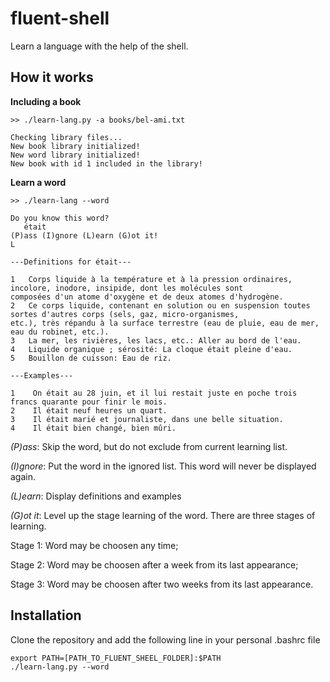 # fluent-shell
Learn a language with the help of the shell.

## How it works

**Including a book**

```
>> ./learn-lang.py -a books/bel-ami.txt

Checking library files...
New book library initialized!
New word library initialized!
New book with id 1 included in the library!

```

**Learn a word**
```
>> ./learn-lang --word

Do you know this word?
   était
(P)ass (I)gnore (L)earn (G)ot it!
L

---Definitions for était---

1	Corps liquide à la température et à la pression ordinaires, incolore, inodore, insipide, dont les molécules sont 
composées d'un atome d'oxygène et de deux atomes d'hydrogène.
2	Ce corps liquide, contenant en solution ou en suspension toutes sortes d'autres corps (sels, gaz, micro-organismes, 
etc.), très répandu à la surface terrestre (eau de pluie, eau de mer, eau du robinet, etc.).
3	La mer, les rivières, les lacs, etc.: Aller au bord de l'eau.
4	Liquide organique ; sérosité: La cloque était pleine d'eau.
5	Bouillon de cuisson: Eau de riz.

---Examples---

1	 On était au 28 juin, et il lui restait juste en poche trois francs quarante pour finir le mois.
2	 Il était neuf heures un quart.
3	 Il était marié et journaliste, dans une belle situation.
4	 Il était bien changé, bien mûri.
```

*(P)ass*: Skip the word, but do not exclude from current learning list.

*(I)gnore*: Put the word in the ignored list. This word will never be displayed again.

*(L)earn*: Display definitions and examples

*(G)ot it*: Level up the stage learning of the word. There are three stages of learning.

Stage 1: Word may be choosen any time;

Stage 2: Word may be choosen after a week from its last appearance;

Stage 3: Word may be choosen after two weeks from its last appearance.

## Installation

Clone the repository and add the following line in your personal .bashrc file

```
export PATH=[PATH_TO_FLUENT_SHEEL_FOLDER]:$PATH
./learn-lang.py --word
```

